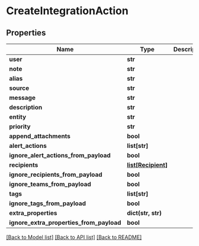 # CreateIntegrationAction

## Properties
Name | Type | Description | Notes
------------ | ------------- | ------------- | -------------
**user** | **str** |  | [optional] 
**note** | **str** |  | [optional] 
**alias** | **str** |  | [optional] 
**source** | **str** |  | [optional] 
**message** | **str** |  | [optional] 
**description** | **str** |  | [optional] 
**entity** | **str** |  | [optional] 
**priority** | **str** |  | [optional] 
**append_attachments** | **bool** |  | [optional] 
**alert_actions** | **list[str]** |  | [optional] 
**ignore_alert_actions_from_payload** | **bool** |  | [optional] 
**recipients** | [**list[Recipient]**](Recipient.md) |  | [optional] 
**ignore_recipients_from_payload** | **bool** |  | [optional] 
**ignore_teams_from_payload** | **bool** |  | [optional] 
**tags** | **list[str]** |  | [optional] 
**ignore_tags_from_payload** | **bool** |  | [optional] 
**extra_properties** | **dict(str, str)** |  | [optional] 
**ignore_extra_properties_from_payload** | **bool** |  | [optional] 

[[Back to Model list]](../README.md#documentation-for-models) [[Back to API list]](../README.md#documentation-for-api-endpoints) [[Back to README]](../README.md)


